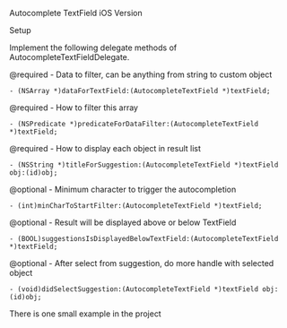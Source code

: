 Autocomplete TextField iOS Version

Setup

Implement the following delegate methods of AutocompleteTextFieldDelegate.

@required - Data to filter, can be anything from string to custom object

	- (NSArray *)dataForTextField:(AutocompleteTextField *)textField;
	
@required - How to filter this array

	- (NSPredicate *)predicateForDataFilter:(AutocompleteTextField *)textField;
	
@required - How to display each object in result list

	- (NSString *)titleForSuggestion:(AutocompleteTextField *)textField obj:(id)obj;

@optional - Minimum character to trigger the autocompletion

	- (int)minCharToStartFilter:(AutocompleteTextField *)textField;
	
@optional - Result will be displayed above or below TextField

	- (BOOL)suggestionsIsDisplayedBelowTextField:(AutocompleteTextField *)textField;
	
@optional - After select from suggestion, do more handle with selected object
	
	- (void)didSelectSuggestion:(AutocompleteTextField *)textField obj:(id)obj;

There is one small example in the project